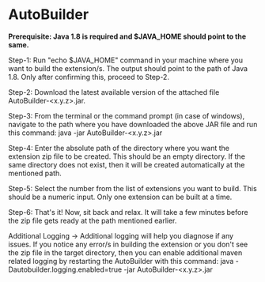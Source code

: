 # AutoBuilder

**Prerequisite: Java 1.8 is required and $JAVA_HOME should point to the same.**

Step-1: Run "echo $JAVA_HOME" command in your machine where you want to build the extension/s. The output should point to the path of Java 1.8. Only after confirming this, proceed to Step-2.

Step-2: Download the latest available version of the attached file AutoBuilder-<x.y.z>.jar.

Step-3: From the terminal or the command prompt (in case of windows), navigate to the path where you have downloaded the above JAR file and run this command:
            java -jar AutoBuilder-<x.y.z>.jar
            
Step-4: Enter the absolute path of the directory where you want the extension zip file to be created. This should be an empty directory. If the same directory does not exist, then it will be created automatically at the mentioned path.

Step-5: Select the number from the list of extensions you want to build. This should be a numeric input. Only one extension can be built at a time.

Step-6: That's it! Now, sit back and relax. It will take a few minutes before the zip file gets ready at the path mentioned earlier.


Additional Logging
-> Additional logging will help you diagnose if any issues. If you notice any error/s in building the extension or you don't see the zip file in the target directory, then you can enable additional maven related logging by restarting the AutoBuilder with this command:
           java -Dautobuilder.logging.enabled=true -jar AutoBuilder-<x.y.z>.jar
           
 

